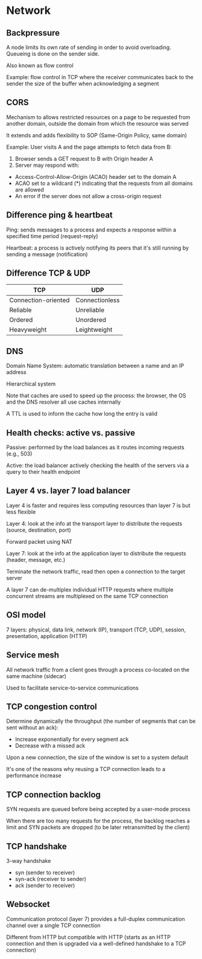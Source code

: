 # Network

## Backpressure

A node limits its own rate of sending in order to avoid overloading. Queueing is done on the sender side.

Also known as flow control

Example: flow control in TCP where the receiver communicates back to the sender the size of the buffer when acknowledging a segment

## CORS

Mechanism to allows restricted resources on a page to be requested from another domain, outside the domain from which the resource was served

It extends and adds flexibility to SOP (Same-Origin Policy, same domain)

Example: User visits A and the page attempts to fetch data from B:
1. Browser sends a GET request to B with Origin header A
2. Server may respond with:
- Access-Control-Allow-Origin (ACAO) header set to the domain A
- ACAO set to a wildcard (*) indicating that the requests from all domains are allowed
- An error if the server does not allow a cross-origin request

## Difference ping & heartbeat

Ping: sends messages to a process and expects a response within a specified time period (request-reply)

Heartbeat: a process is actively notifying its peers that it's still running by sending a message (notification)

## Difference TCP & UDP

| TCP | UDP            |
|-----|----------------|
| Connection-oriented    | Connectionless |
| Reliable    | Unreliable     |
| Ordered    | Unordered      |
| Heavyweight    | Leightweight               |

## DNS

Domain Name System: automatic translation between a name and an IP address

Hierarchical system

Note that caches are used to speed up the process: the browser, the OS and the DNS resolver all use caches internally

A TTL is used to inform the cache how long the entry is valid

## Health checks: active vs. passive

Passive: performed by the load balances as it routes incoming requests (e.g., 503)

Active: the load balancer actively checking the health of the servers via a query to their health endpoint

## Layer 4 vs. layer 7 load balancer

Layer 4 is faster and requires less computing resources than layer 7 is but less flexible

Layer 4: look at the info at the transport layer to distribute the requests (source, destination, port)

Forward packet using NAT

Layer 7: look at the info at the application layer to distribute the requests (header, message, etc.)

Terminate the network traffic, read then open a connection to the target server

A layer 7 can de-multiplex individual HTTP requests where multiple concurrent streams are multiplexed on the same TCP connection

## OSI model

7 layers: physical, data link, network (IP), transport (TCP, UDP), session, presentation, application (HTTP)

## Service mesh

All network traffic from a client goes through a process co-located on the same machine (sidecar)

Used to facilitate service-to-service communications

## TCP congestion control

Determine dynamically the throughput (the number of segments that can be sent without an ack):
- Increase exponentially for every segment ack
- Decrease with a missed ack

Upon a new connection, the size of the window is set to a system default

It's one of the reasons why reusing a TCP connection leads to a performance increase

## TCP connection backlog

SYN requests are queued before being accepted by a user-mode process

When there are too many requests for the process, the backlog reaches a limit and SYN packets are dropped (to be later retransmitted by the client)

## TCP handshake

3-way handshake
- syn (sender to receiver)
- syn-ack (receiver to sender)
- ack (sender to receiver)

## Websocket

Communication protocol (layer 7) provides a full-duplex communication channel over a single TCP connection

Different from HTTP but compatible with HTTP (starts as an HTTP connection and then is upgraded via a well-defined handshake to a TCP connection)

